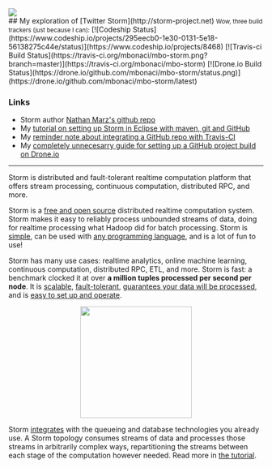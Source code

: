 <a href="https://twitter.com/stormprocessor">
  <img src="https://si0.twimg.com/profile_images/2163499910/Screen_shot_2012-04-24_at_6.22.00_PM_bigger.png">
</a>
<br>
## My exploration of [Twitter Storm](http://storm-project.net)
<small>Wow, three build trackers (just because I can):</small>  
[![Codeship Status](https://www.codeship.io/projects/295eecb0-1e30-0131-5e18-56138275c44e/status)](https://www.codeship.io/projects/8468)
[![Travis-ci Build Status](https://travis-ci.org/mbonaci/mbo-storm.png?branch=master)](https://travis-ci.org/mbonaci/mbo-storm)
[![Drone.io Build Status](https://drone.io/github.com/mbonaci/mbo-storm/status.png)](https://drone.io/github.com/mbonaci/mbo-storm/latest)

### Links
* Storm author [Nathan Marz's github repo](https://github.com/nathanmarz/storm)
* My [tutorial on setting up Storm in Eclipse with maven, git and GitHub](https://github.com/mbonaci/mbo-storm/wiki/Storm-setup-in-Eclipse-with-Maven,-Git-and-GitHub)  
* My [reminder note about integrating a GitHub repo with Travis-CI](https://github.com/mbonaci/mbo-storm/wiki/Integrate-Travis-CI-with-your-GitHub-repo)
* My [completely unnecesarry guide for setting up a GitHub project build on Drone.io](https://github.com/mbonaci/mbo-storm/wiki/Completely-unnecesarry-guide-for-setting-up-a-GitHub-project-build-on-Drone.io)

---  

Storm is distributed and fault-tolerant realtime computation platform that offers stream processing, continuous computation, distributed RPC, and more.  


<p>
Storm is a <a href="http://storm-project.net/about/free-and-open-source.html">free and open source</a> distributed realtime computation system. Storm makes it easy to reliably process unbounded streams of data, doing for realtime processing what Hadoop did for batch processing. Storm is <a href="http://storm-project.net/about/simple-api.html">simple</a>, can be used with <a href="http://storm-project.net/about/multi-language.html">any programming language</a>, and is a lot of fun to use!
</p>

<p>
Storm has many use cases: realtime analytics, online machine learning, continuous computation, distributed RPC, ETL, and more. Storm is fast: a benchmark clocked it at over <strong>a million tuples processed per second per node</strong>. It is <a href="http://storm-project.net/about/scalable.html">scalable</a>, <a href="http://storm-project.net/about/fault-tolerant.html">fault-tolerant</a>, <a href="http://storm-project.net/about/guarantees-data-processing.html">guarantees your data will be processed</a>, and is <a href="http://storm-project.net/about/deployment.html">easy to set up and operate</a>.
</p>
<p style="text-align: center;">
  <img src="http://storm-project.net/images/topology.png" style="height: 220px;">
</p>

<p>
Storm <a href="http://storm-project.net/about/integrates.html">integrates</a> with the queueing and database technologies you already use. A Storm topology consumes streams of data and processes those streams in arbitrarily complex ways, repartitioning the streams between each stage of the computation however needed. Read more in <a href="https://github.com/nathanmarz/storm/wiki/Tutorial">the tutorial</a>.
</p>  

